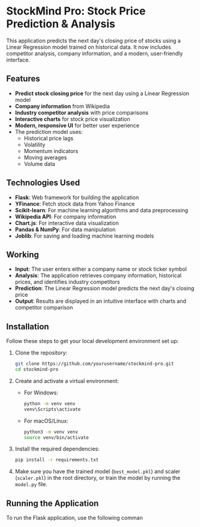 # StockMind Pro: Stock Price Prediction & Analysis

This application predicts the next day's closing price of stocks using a Linear Regression model trained on historical data. It now includes competitor analysis, company information, and a modern, user-friendly interface.



## Features 

- **Predict stock closing price** for the next day using a Linear Regression model
- **Company information** from Wikipedia
- **Industry competitor analysis** with price comparisons
- **Interactive charts** for stock price visualization
- **Modern, responsive UI** for better user experience
- The prediction model uses:
  - Historical price lags
  - Volatility
  - Momentum indicators
  - Moving averages
  - Volume data

## Technologies Used

- **Flask**: Web framework for building the application
- **YFinance**: Fetch stock data from Yahoo Finance
- **Scikit-learn**: For machine learning algorithms and data preprocessing
- **Wikipedia API**: For company information
- **Chart.js**: For interactive data visualization
- **Pandas & NumPy**: For data manipulation
- **Joblib**: For saving and loading machine learning models

## Working
- **Input**: The user enters either a company name or stock ticker symbol
- **Analysis**: The application retrieves company information, historical prices, and identifies industry competitors
- **Prediction**: The Linear Regression model predicts the next day's closing price
- **Output**: Results are displayed in an intuitive interface with charts and competitor comparison

## Installation

Follow these steps to get your local development environment set up:

1. Clone the repository:
    ```bash
    git clone https://github.com/yourusername/stockmind-pro.git
    cd stockmind-pro
    ```

2. Create and activate a virtual environment:
    - For Windows:
      ```bash
      python -m venv venv
      venv\Scripts\activate
      ```
    - For macOS/Linux:
      ```bash
      python3 -m venv venv
      source venv/bin/activate
      ```

3. Install the required dependencies:
    ```bash
    pip install -r requirements.txt
    ```

4. Make sure you have the trained model (`best_model.pkl`) and scaler (`scaler.pkl`) in the root directory, or train the model by running the `model.py` file.

## Running the Application

To run the Flask application, use the following comman
